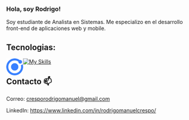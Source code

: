 ### Hola, soy Rodrigo!

Soy estudiante de Analista en Sistemas. Me especializo en el desarrollo front-end de aplicaciones web y mobile.    

## Tecnologias:
<img align="left" alt="HTML5" width="45px" src="https://raw.githubusercontent.com/ionic-team/ionic-framework/main/.github/assets/logo.png" />

[![My Skills](https://skillicons.dev/icons?i=js,ts,angular,html,css,sass,bootstrap,redux,git,github,gitlab)](https://skillicons.dev)

## Contacto 📫
 
 Correo: cresporodrigomanuel@gmail.com 
  
 LinkedIn: https://www.linkedin.com/in/rodrigomanuelcrespo/

</details>

<!---
RodrigoManuelCrespo/RodrigoManuelCrespo is a ✨ special ✨ repository because its `README.md` (this file) appears on your GitHub profile.
You can click the Preview link to take a look at your changes.
--->

